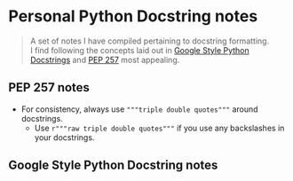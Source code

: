 # Personal Python Docstring notes
> A set of notes I have compiled pertaining to docstring formatting.  
> I find following the concepts laid out in [Google Style Python Docstrings](https://sphinxcontrib-napoleon.readthedocs.io/en/latest/example_google.html) and
[PEP 257](https://www.python.org/dev/peps/pep-0257/) most appealing.

## PEP 257 notes
- For consistency, always use `"""triple double quotes"""` around docstrings.
  - Use `r"""raw triple double quotes"""` if you use any backslashes in your docstrings.


## Google Style Python Docstring notes
  
